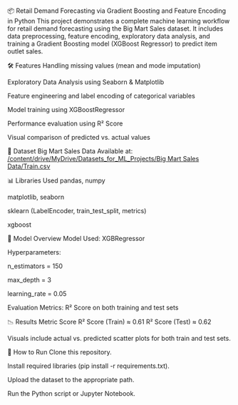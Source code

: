 📦 Retail Demand Forecasting via Gradient Boosting and Feature Encoding in Python
This project demonstrates a complete machine learning workflow for retail demand forecasting using the Big Mart Sales dataset. It includes data preprocessing, feature encoding, exploratory data analysis, and training a Gradient Boosting model (XGBoost Regressor) to predict item outlet sales.

🛠 Features
Handling missing values (mean and mode imputation)

Exploratory Data Analysis using Seaborn & Matplotlib

Feature engineering and label encoding of categorical variables

Model training using XGBoostRegressor

Performance evaluation using R² Score

Visual comparison of predicted vs. actual values

📁 Dataset
Big Mart Sales Data
Available at: [/content/drive/MyDrive/Datasets_for_ML_Projects/Big Mart Sales Data/Train.csv](https://www.kaggle.com/datasets/brijbhushannanda1979/bigmart-sales-data)

📊 Libraries Used
pandas, numpy

matplotlib, seaborn

sklearn (LabelEncoder, train_test_split, metrics)

xgboost

🚀 Model Overview
Model Used: XGBRegressor

Hyperparameters:

n_estimators = 150

max_depth = 3

learning_rate = 0.05

Evaluation Metrics: R² Score on both training and test sets

📉 Results
Metric	Score
R² Score (Train)	≈ 0.61
R² Score (Test)	≈ 0.62

Visuals include actual vs. predicted scatter plots for both train and test sets.

📌 How to Run
Clone this repository.

Install required libraries (pip install -r requirements.txt).

Upload the dataset to the appropriate path.

Run the Python script or Jupyter Notebook.
